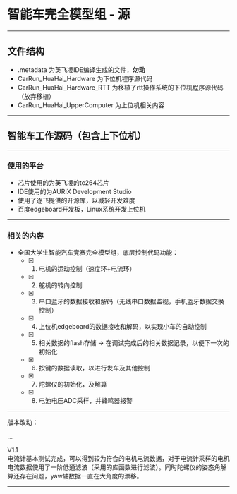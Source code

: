 # 智能车完全模型组 - 源
---
## 文件结构
- .metadata 为英飞凌IDE编译生成的文件，**勿动**
- CarRun_HuaHai_Hardware 为下位机程序源代码
- CarRun_HuaHai_Hardware_RTT 为移植了rtt操作系统的下位机程序源代码（放弃移植）
- CarRun_HuaHai_UpperComputer 为上位机相关内容
---
## 智能车工作源码（包含上下位机）
---
### 使用的平台
- 芯片使用的为英飞凌的tc264芯片
- IDE使用的为AURIX Development Studio
- 使用了逐飞提供的开源库，以减轻开发难度
- 百度edgeboard开发板，Linux系统开发上位机
---
### 相关的内容
- 全国大学生智能汽车竞赛完全模型组，底层控制代码功能：
    - [x] 1. 电机的运动控制（速度环+电流环）
    - [x] 2. 舵机的转向控制
    - [x] 3. 串口蓝牙的数据接收和解码（无线串口数据监视，手机蓝牙数据交换控制）
    - [x] 4. 上位机edgeboard的数据接收和解码，以实现小车的自动控制
    - [x] 5. 相关数据的flash存储 -> 在调试完成后的相关数据记录，以便下一次的初始化
    - [x] 6. 按键的数据读取，以进行发车及其他控制
    - [x] 7. 陀螺仪的初始化，及解算
    - [x] 8. 电池电压ADC采样，并蜂鸣器报警
---

版本改动：

...

V1.1    
电流计基本测试完成，可以得到较为符合的电机电流数据，对于电流计采样的电机电流数据使用了一阶低通滤波（采用的库函数进行滤波）。同时陀螺仪的姿态角解算还存在问题，yaw轴数据一直在大角度的漂移。

---

